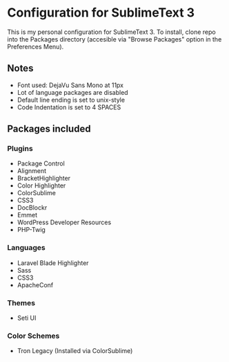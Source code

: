 # Configuration for SublimeText 3

This is my personal configuration for SublimeText 3.
To install, clone repo into the Packages directory (accesible via "Browse Packages" option in the Preferences Menu).

## Notes

* Font used: DejaVu Sans Mono at 11px
* Lot of language packages are disabled
* Default line ending is set to unix-style
* Code Indentation is set to 4 SPACES

## Packages included

### Plugins

* Package Control
* Alignment
* BracketHighlighter
* Color Highlighter
* ColorSublime
* CSS3
* DocBlockr
* Emmet
* WordPress Developer Resources
* PHP-Twig

### Languages

* Laravel Blade Highlighter
* Sass
* CSS3
* ApacheConf

### Themes

* Seti UI

### Color Schemes

* Tron Legacy (Installed via ColorSublime)
